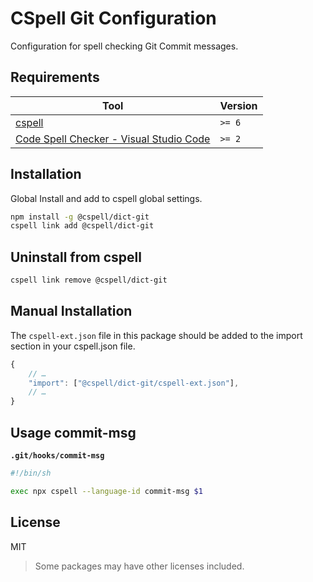 # CSpell Git Configuration

Configuration for spell checking Git Commit messages.

## Requirements

| Tool                                                                                                                                 | Version |
| ------------------------------------------------------------------------------------------------------------------------------------ | ------- |
| [cspell](https://github.com/streetsidesoftware/cspell)                                                                               | `>= 6`  |
| [Code Spell Checker - Visual Studio Code](https://marketplace.visualstudio.com/items?itemName=streetsidesoftware.code-spell-checker) | `>= 2`  |

## Installation

Global Install and add to cspell global settings.

```sh
npm install -g @cspell/dict-git
cspell link add @cspell/dict-git
```

## Uninstall from cspell

```sh
cspell link remove @cspell/dict-git
```

## Manual Installation

The `cspell-ext.json` file in this package should be added to the import section in your cspell.json file.

```javascript
{
    // …
    "import": ["@cspell/dict-git/cspell-ext.json"],
    // …
}
```

## Usage commit-msg

**`.git/hooks/commit-msg`**

```sh
#!/bin/sh

exec npx cspell --language-id commit-msg $1
```

## License

MIT

> Some packages may have other licenses included.
